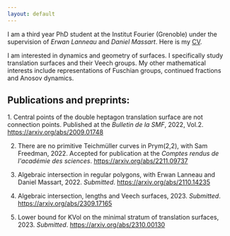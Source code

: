 ```yaml
---
layout: default
---
```


I am a third year PhD student at the Institut Fourier (Grenoble)
under the supervision of <em>Erwan Lanneau</em> and <em>Daniel Massart</em>.
Here is my [CV](/assets/CV_Boulanger.pdf).

I am interested in dynamics and geometry of surfaces. I specifically study translation surfaces and their Veech groups. My other mathematical interests include representations of Fuschian groups,
continued fractions and Anosov dynamics.

<h2> Publications and preprints: </h2>
1. Central points of the double heptagon translation surface are not connection points.
Published at the <em>Bulletin de la SMF</em>, 2022, Vol.2. 
<a href="https://arxiv.org/abs/2009.01748"> https://arxiv.org/abs/2009.01748 </a>

2. There are no primitive Teichmüller curves in Prym(2,2),
with Sam Freedman, 2022. Accepted for publication at the <em>Comptes rendus de l'académie des sciences</em>.
<a href="https://arxiv.org/abs/2211.09737"> https://arxiv.org/abs/2211.09737 </a>

3. Algebraic intersection in regular polygons,
with Erwan Lanneau and Daniel Massart, 2022. <em>Submitted</em>.
<a href="https://arxiv.org/abs/2110.14235"> https://arxiv.org/abs/2110.14235 </a>

4. Algebraic intersection, lengths and Veech surfaces, 2023. <em>Submitted</em>.
<a href="https://arxiv.org/abs/2309.17165"> https://arxiv.org/abs/2309.17165 </a>

5. Lower bound for KVol on the minimal stratum of translation surfaces, 2023. <em>Submitted</em>.
<a href="https://arxiv.org/abs/2310.00130"> https://arxiv.org/abs/2310.00130 </a>